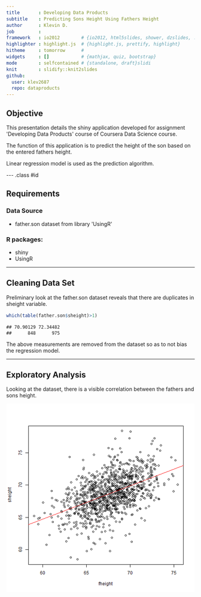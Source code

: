 ```yaml
---
title       : Developing Data Products
subtitle    : Predicting Sons Height Using Fathers Height
author      : Klevin D.
job         : 
framework   : io2012        # {io2012, html5slides, shower, dzslides, ...}
highlighter : highlight.js  # {highlight.js, prettify, highlight}
hitheme     : tomorrow      # 
widgets     : []            # {mathjax, quiz, bootstrap}
mode        : selfcontained # {standalone, draft}slidi
knit        : slidify::knit2slides
github:
  user: klev2687
  repo: dataproducts
---
```


## Objective

This presentation details the shiny application developed for assignment 'Developing Data Products' course of Coursera Data Science course.

The function of this application is to predict the height of the son based on the entered fathers height.

Linear regression model is used as the prediction algorithm.

--- .class #id 

## Requirements

### Data Source
* father.son dataset from library 'UsingR'

### R packages:
* shiny
* UsingR

---


## Cleaning Data Set

Preliminary look at the father.son dataset reveals that there are duplicates in sheight variable.

```r
which(table(father.son$sheight)>1)
```

```
## 70.90129 72.34482 
##      848      975
```

The above measurements are removed from the dataset so as to not bias the regression model.

---


## Exploratory Analysis

Looking at the dataset, there is a visible correlation between the fathers and sons height.

<img src="assets/fig/unnamed-chunk-4-1.png" title="plot of chunk unnamed-chunk-4" alt="plot of chunk unnamed-chunk-4" style="display: block; margin: auto;" />
